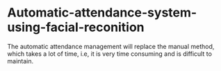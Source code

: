 # Automatic-attendance-system-using-facial-reconition
The automatic attendance management will replace the manual method, which takes a lot of time, i.e, it is very time consuming and is difficult to maintain.
